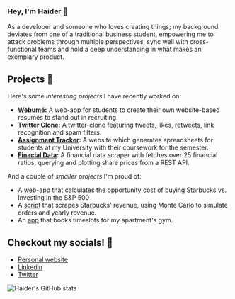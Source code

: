 ### Hey, I'm Haider 👋

As a developer and someone who loves creating things; my background deviates from one of a traditional business student, empowering me to attack problems through multiple perspectives, sync well with cross-functional teams and hold a deep understanding in what makes an exemplary product.

## Projects :space_invader:
Here's some _interesting projects_ I have recently worked on:
- **[Webumé](https://webume.ca):** A web-app for students to create their own website-based resumés to stand out in recruiting.
- **[Twitter Clone](https://github.com/HaiderZaidiDev/twitter-clone):** A twitter-clone featuring tweets, likes, retweets, link recognition and spam filters.
- **[Assignment Tracker](https://github.com/HaiderZaidiDev/canvas-assignments-tracker):** A website which generates spreadsheets for students at my University with their coursework for the semester.
- **[Finacial Data](https://github.com/HaiderZaidiDev/Financial-Data-Scraper):** A financial data scraper with fetches over 25 financial ratios, querying and plotting share prices from a REST API.

And a couple of _smaller projects_ I'm proud of:
- A [web-app](https://github.com/HaiderZaidiDev/Coffee-Returns) that calculates the opportunity cost of buying Starbucks vs. Investing in the S&P 500
- A [script](https://github.com/HaiderZaidiDev/starbucks-menu-scraper) that scrapes Starbucks' revenue, using Monte Carlo to simulate orders and yearly revenue.
- An [app](https://github.com/HaiderZaidiDev/eventbrite-ticket-booking) that books timeslots for my apartment's gym.


## Checkout my socials! :ocean:
- [Personal website](https://haiderzaidi.ca)
- [Linkedin](https://haiderzaidi.ca/linkedin)
- [Twitter](https://haiderzaidi.ca/twitter)

![Haider's GitHub stats](https://github-readme-stats.vercel.app/api?username=haiderzaididev&show_icons=true&theme=tokyonight)
